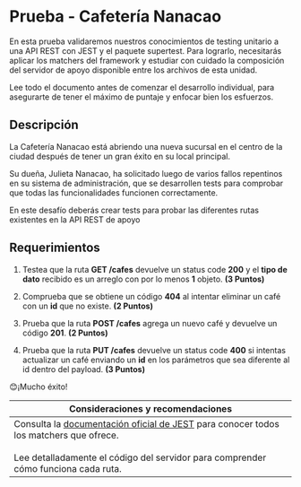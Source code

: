 # Prueba - Cafetería Nanacao

En esta prueba validaremos nuestros conocimientos de testing unitario a una API REST con JEST y el paquete supertest. Para lograrlo, necesitarás aplicar los matchers del framework y estudiar con cuidado la composición del servidor de apoyo disponible entre los archivos de esta unidad.

Lee todo el documento antes de comenzar el desarrollo individual, para asegurarte de tener el máximo de puntaje y enfocar bien los esfuerzos.

## Descripción

La Cafetería Nanacao está abriendo una nueva sucursal en el centro de la ciudad después de tener un gran éxito en su local principal.

Su dueña, Julieta Nanacao, ha solicitado luego de varios fallos repentinos en su sistema de administración, que se desarrollen tests para comprobar que todas las funcionalidades funcionen correctamente.

En este desafío deberás crear tests para probar las diferentes rutas existentes en la API REST de apoyo

## Requerimientos

1. Testea que la ruta __GET /cafes__ devuelve un status code __200__ y el __tipo de dato__ recibido es un arreglo con por lo menos __1__ objeto. __(3 Puntos)__

2. Comprueba que se obtiene un código __404__ al intentar eliminar un café con un __id__ que no existe. __(2 Puntos)__

3. Prueba que la ruta __POST /cafes__ agrega un nuevo café y devuelve un código __201__. __(2 Puntos)__

4. Prueba que la ruta __PUT /cafes__ devuelve un status code __400__ si intentas actualizar un café enviando un __id__ en los parámetros que sea diferente al id dentro del payload. __(3 Puntos)__

😊¡Mucho éxito!

Consideraciones y recomendaciones |
--- |
Consulta la [documentación oficial de JEST](https://jestjs.io/docs/expect) para conocer todos los matchers que ofrece. </br></br> Lee detalladamente el código del servidor para comprender cómo funciona cada ruta. |